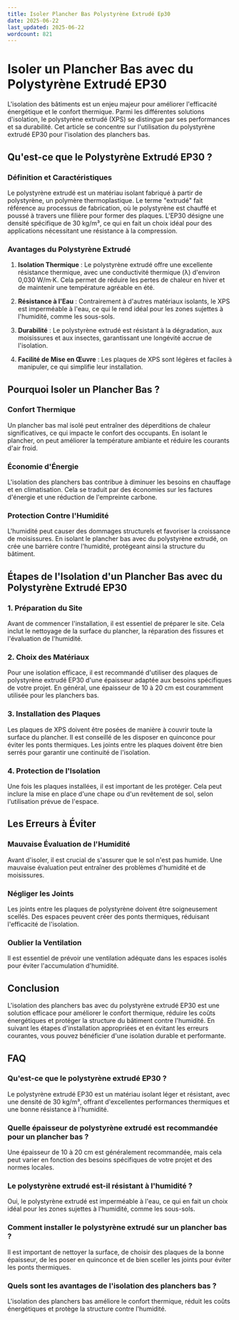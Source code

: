 ```yaml
---
title: Isoler Plancher Bas Polystyrène Extrudé Ep30
date: 2025-06-22
last_updated: 2025-06-22
wordcount: 821
---
```


# Isoler un Plancher Bas avec du Polystyrène Extrudé EP30

L'isolation des bâtiments est un enjeu majeur pour améliorer l'efficacité énergétique et le confort thermique. Parmi les différentes solutions d'isolation, le polystyrène extrudé (XPS) se distingue par ses performances et sa durabilité. Cet article se concentre sur l'utilisation du polystyrène extrudé EP30 pour l'isolation des planchers bas.

## Qu'est-ce que le Polystyrène Extrudé EP30 ?

### Définition et Caractéristiques

Le polystyrène extrudé est un matériau isolant fabriqué à partir de polystyrène, un polymère thermoplastique. Le terme "extrudé" fait référence au processus de fabrication, où le polystyrène est chauffé et poussé à travers une filière pour former des plaques. L'EP30 désigne une densité spécifique de 30 kg/m³, ce qui en fait un choix idéal pour des applications nécessitant une résistance à la compression.

### Avantages du Polystyrène Extrudé

1. **Isolation Thermique** : Le polystyrène extrudé offre une excellente résistance thermique, avec une conductivité thermique (λ) d'environ 0,030 W/m·K. Cela permet de réduire les pertes de chaleur en hiver et de maintenir une température agréable en été.

2. **Résistance à l'Eau** : Contrairement à d'autres matériaux isolants, le XPS est imperméable à l'eau, ce qui le rend idéal pour les zones sujettes à l'humidité, comme les sous-sols.

3. **Durabilité** : Le polystyrène extrudé est résistant à la dégradation, aux moisissures et aux insectes, garantissant une longévité accrue de l'isolation.

4. **Facilité de Mise en Œuvre** : Les plaques de XPS sont légères et faciles à manipuler, ce qui simplifie leur installation.

## Pourquoi Isoler un Plancher Bas ?

### Confort Thermique

Un plancher bas mal isolé peut entraîner des déperditions de chaleur significatives, ce qui impacte le confort des occupants. En isolant le plancher, on peut améliorer la température ambiante et réduire les courants d'air froid.

### Économie d'Énergie

L'isolation des planchers bas contribue à diminuer les besoins en chauffage et en climatisation. Cela se traduit par des économies sur les factures d'énergie et une réduction de l'empreinte carbone.

### Protection Contre l'Humidité

L'humidité peut causer des dommages structurels et favoriser la croissance de moisissures. En isolant le plancher bas avec du polystyrène extrudé, on crée une barrière contre l'humidité, protégeant ainsi la structure du bâtiment.

## Étapes de l'Isolation d'un Plancher Bas avec du Polystyrène Extrudé EP30

### 1. Préparation du Site

Avant de commencer l'installation, il est essentiel de préparer le site. Cela inclut le nettoyage de la surface du plancher, la réparation des fissures et l'évaluation de l'humidité.

### 2. Choix des Matériaux

Pour une isolation efficace, il est recommandé d'utiliser des plaques de polystyrène extrudé EP30 d'une épaisseur adaptée aux besoins spécifiques de votre projet. En général, une épaisseur de 10 à 20 cm est couramment utilisée pour les planchers bas.

### 3. Installation des Plaques

Les plaques de XPS doivent être posées de manière à couvrir toute la surface du plancher. Il est conseillé de les disposer en quinconce pour éviter les ponts thermiques. Les joints entre les plaques doivent être bien serrés pour garantir une continuité de l'isolation.

### 4. Protection de l'Isolation

Une fois les plaques installées, il est important de les protéger. Cela peut inclure la mise en place d'une chape ou d'un revêtement de sol, selon l'utilisation prévue de l'espace.

## Les Erreurs à Éviter

### Mauvaise Évaluation de l'Humidité

Avant d'isoler, il est crucial de s'assurer que le sol n'est pas humide. Une mauvaise évaluation peut entraîner des problèmes d'humidité et de moisissures.

### Négliger les Joints

Les joints entre les plaques de polystyrène doivent être soigneusement scellés. Des espaces peuvent créer des ponts thermiques, réduisant l'efficacité de l'isolation.

### Oublier la Ventilation

Il est essentiel de prévoir une ventilation adéquate dans les espaces isolés pour éviter l'accumulation d'humidité.

## Conclusion

L'isolation des planchers bas avec du polystyrène extrudé EP30 est une solution efficace pour améliorer le confort thermique, réduire les coûts énergétiques et protéger la structure du bâtiment contre l'humidité. En suivant les étapes d'installation appropriées et en évitant les erreurs courantes, vous pouvez bénéficier d'une isolation durable et performante.

## FAQ

### Qu'est-ce que le polystyrène extrudé EP30 ?

Le polystyrène extrudé EP30 est un matériau isolant léger et résistant, avec une densité de 30 kg/m³, offrant d'excellentes performances thermiques et une bonne résistance à l'humidité.

### Quelle épaisseur de polystyrène extrudé est recommandée pour un plancher bas ?

Une épaisseur de 10 à 20 cm est généralement recommandée, mais cela peut varier en fonction des besoins spécifiques de votre projet et des normes locales.

### Le polystyrène extrudé est-il résistant à l'humidité ?

Oui, le polystyrène extrudé est imperméable à l'eau, ce qui en fait un choix idéal pour les zones sujettes à l'humidité, comme les sous-sols.

### Comment installer le polystyrène extrudé sur un plancher bas ?

Il est important de nettoyer la surface, de choisir des plaques de la bonne épaisseur, de les poser en quinconce et de bien sceller les joints pour éviter les ponts thermiques.

### Quels sont les avantages de l'isolation des planchers bas ?

L'isolation des planchers bas améliore le confort thermique, réduit les coûts énergétiques et protège la structure contre l'humidité.